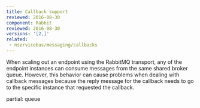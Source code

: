 ```yaml
---
title: Callback support
reviewed: 2016-08-30
component: Rabbit
reviewed: 2016-08-30
versions: '[2,]'
related:
 - nservicebus/messaging/callbacks
---
```


When scaling out an endpoint using the RabbitMQ transport, any of the endpoint instances can consume messages from the same shared broker queue. However, this behavior can cause problems when dealing with callback messages because the reply message for the callback needs to go to the specific instance that requested the callback.


partial: queue